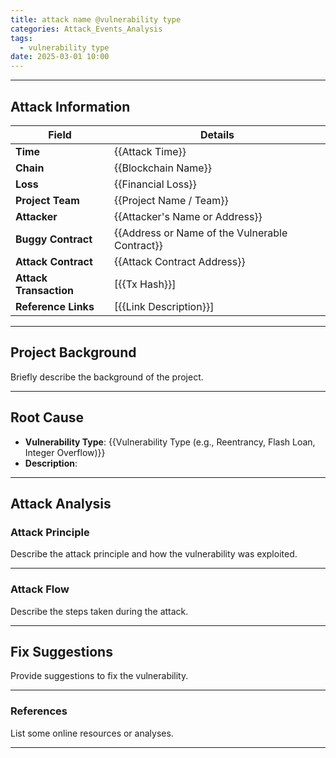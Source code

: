 ```yaml
---
title: attack name @vulnerability type
categories: Attack_Events_Analysis
tags:
  - vulnerability type
date: 2025-03-01 10:00
---
```


---

## Attack Information

| **Field**              | **Details**                                    |
| ---------------------- | ---------------------------------------------- |
| **Time**               | {{Attack Time}}                                |
| **Chain**              | {{Blockchain Name}}                            |
| **Loss**               | {{Financial Loss}}                             |
| **Project Team**       | {{Project Name / Team}}                        |
| **Attacker**           | {{Attacker's Name or Address}}                 |
| **Buggy Contract**     | {{Address or Name of the Vulnerable Contract}} |
| **Attack Contract**    | {{Attack Contract Address}}                    |
| **Attack Transaction** | [{{Tx Hash}}]                                  |
| **Reference Links**    | [{{Link Description}}]                         |

---

## Project Background

Briefly describe the background of the project.

---

## Root Cause

- **Vulnerability Type**: {{Vulnerability Type (e.g., Reentrancy, Flash Loan, Integer Overflow)}}
- **Description**: 

---

## Attack Analysis

### Attack Principle

Describe the attack principle and how the vulnerability was exploited.

---

### Attack Flow

Describe the steps taken during the attack.

---

## Fix Suggestions

Provide suggestions to fix the vulnerability.

---

### References

List some online resources or analyses.

---
